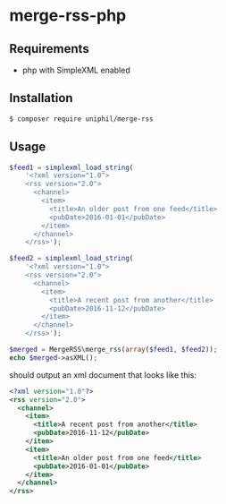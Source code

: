 # merge-rss-php

## Requirements

- php with SimpleXML enabled


## Installation

```bash
$ composer require uniphil/merge-rss
```


## Usage

```php
$feed1 = simplexml_load_string(
    '<?xml version="1.0">
    <rss version="2.0">
      <channel>
        <item>
          <title>An older post from one feed</title>
          <pubDate>2016-01-01</pubDate>
        </item>
      </channel>
    </rss>');

$feed2 = simplexml_load_string(
    '<?xml version="1.0">
    <rss version="2.0">
      <channel>
        <item>
          <title>A recent post from another</title>
          <pubDate>2016-11-12</pubDate>
        </item>
      </channel>
    </rss>');

$merged = MergeRSS\merge_rss(array($feed1, $feed2));
echo $merged->asXML();
```

should output an xml document that looks like this:

```xml
<?xml version="1.0"?>
<rss version="2.0">
  <channel>
    <item>
      <title>A recent post from another</title>
      <pubDate>2016-11-12</pubDate>
    </item>
    <item>
      <title>An older post from one feed</title>
      <pubDate>2016-01-01</pubDate>
    </item>
  </channel>
</rss>
```
